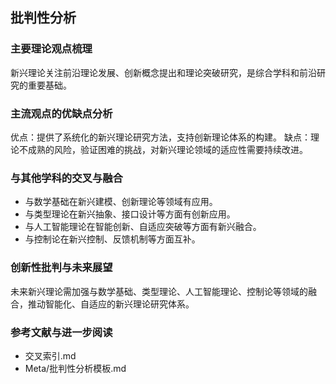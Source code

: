 ## 批判性分析

### 主要理论观点梳理

新兴理论关注前沿理论发展、创新概念提出和理论突破研究，是综合学科和前沿研究的重要基础。

### 主流观点的优缺点分析

优点：提供了系统化的新兴理论研究方法，支持创新理论体系的构建。
缺点：理论不成熟的风险，验证困难的挑战，对新兴理论领域的适应性需要持续改进。

### 与其他学科的交叉与融合

- 与数学基础在新兴建模、创新理论等领域有应用。
- 与类型理论在新兴抽象、接口设计等方面有创新应用。
- 与人工智能理论在智能创新、自适应突破等方面有新兴融合。
- 与控制论在新兴控制、反馈机制等方面互补。

### 创新性批判与未来展望

未来新兴理论需加强与数学基础、类型理论、人工智能理论、控制论等领域的融合，推动智能化、自适应的新兴理论研究体系。

### 参考文献与进一步阅读

- 交叉索引.md
- Meta/批判性分析模板.md
